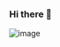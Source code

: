 ### Hi there 👋

![image](https://user-images.githubusercontent.com/82482595/119483453-f3038800-bd8f-11eb-9019-b9f03dcdf6e0.png)

<!--
**junsang-54/junsang-54** is a ✨ _special_ ✨ repository because its `README.md` (this file) appears on your GitHub profile.

Here are some ideas to get you started:

- 🔭 I’m currently working on ...
- 🌱 I’m currently learning ...
- 👯 I’m looking to collaborate on ...
- 🤔 I’m looking for help with ...
- 💬 Ask me about ...
- 📫 How to reach me: ...
- 😄 Pronouns: ...
- ⚡ Fun fact: ...
-->
